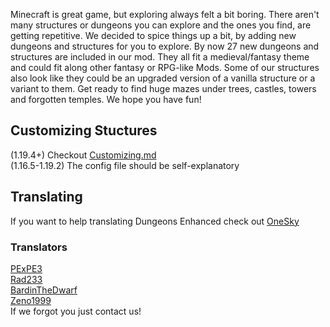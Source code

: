 Minecraft is great game, but exploring always felt a bit boring.
There aren't many structures or dungeons you can explore and the ones you find, are getting repetitive.
We decided to spice things up a bit, by adding new dungeons and structures for you to explore.
By now 27 new dungeons and structures are included in our mod.
They all fit a medieval/fantasy theme and could fit along other fantasy or RPG-like Mods.
Some of our structures also look like they could be an upgraded version of a vanilla structure or a variant to them.
Get ready to find huge mazes under trees, castles, towers and forgotten temples.
We hope you have fun!

## Customizing Stuctures
(1.19.4+) Checkout [Customizing.md](https://github.com/BarionLP/DungeonsEnhanced/blob/master/Customizing.md)<br>
(1.16.5-1.19.2) The config file should be self-explanatory

## Translating
If you want to help translating Dungeons Enhanced check out [OneSky](https://ametrin-studios-mods.oneskyapp.com/collaboration/project/189202)

### Translators
[PExPE3](https://github.com/PExPE3)<br>
[Rad233](https://github.com/Rad233)<br>
[BardinTheDwarf](https://github.com/BardinTheDwarf)<br>
[Zeno1999](https://github.com/Zano1999)<br>
If we forgot you just contact us! 
